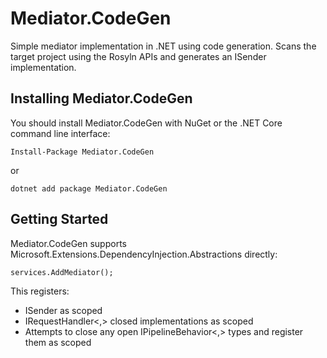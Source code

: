 # Mediator.CodeGen
   
Simple mediator implementation in .NET using code generation. Scans the target project using the Rosyln APIs and generates an ISender implementation.

## Installing Mediator.CodeGen

You should install Mediator.CodeGen with NuGet or the .NET Core command line interface:

`Install-Package Mediator.CodeGen`

or

`dotnet add package Mediator.CodeGen`

## Getting Started
Mediator.CodeGen supports Microsoft.Extensions.DependencyInjection.Abstractions directly:

`services.AddMediator();`

This registers:

- ISender as scoped
- IRequestHandler<,> closed implementations as scoped
- Attempts to close any open IPipelineBehavior<,> types and register them as scoped